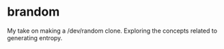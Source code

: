 # brandom
My take on making a /dev/random clone. Exploring the concepts related to generating entropy.
